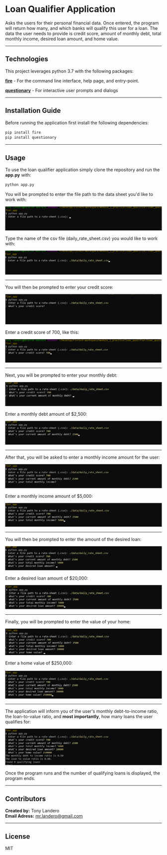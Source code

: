 # Loan Qualifier Application

Asks the users for their personal financial data. Once entered, the program will return how many, and which banks will qualify this user for a loan. The data the user needs to provide is credit score, amount of monthly debt, total monthly income, desired loan amount, and home value. 

---

## Technologies

This project leverages python 3.7 with the following packages:

**[fire](https://github.com/google/python-fire)** - For the command line interface, help page, and entry-point.

**[questionary](https://github.com/tmbo/questionary)** - For interactive user prompts and dialogs

---

## Installation Guide

Before running the application first install the following dependencies:

```python
pip install fire
pip install questionary
```

---

## Usage

To use the loan qualifier application simply clone the repository and run the **app.py** with:

```python
python app.py
```

You will be prompted to enter the file path to the data sheet you'd like to work with:

![Which path to open?](images/which_path.png)

Type the name of the csv file (daily_rate_sheet.csv) you would like to work with:

![csv file we'd like to open](images/data_sheet.png)

---

You will then be prompted to enter your credit score:

![What's your credit score?](images/credit_score.png)

Enter a credit score of 700, like this:

![Credit Score of 700](images/score_700.png)

---

Next, you will be prompted to enter your monthly debt:

![Monthly Debt Promp](images/user_debt.png)

Enter a monthly debt amount of $2,500:

![Enter Debt of $2500](images/debt_2500.png)

---

After that, you will be asked to enter a monthly income amount for the user:

![Monthly Income Prompt](images/user_income.png)

Enter a monthly income amount of $5,000:

![Enter Income of $5000](images/income_5000.png)

---

You will then be prompted to enter the amount of the desired loan:

![Desired Loan Amount Prompt](images/loan_amount.png)

Enter a desired loan amount of $20,000:

![Desired Loan Amount of $20,000](images/loan_amount_20000.png)

---

Finally, you will be prompted to enter the value of your home:

![Value of User's Home](images/home_value.png)

Enter a home value of $250,000:

![Home Value of $250,000](images/home_value_250000.png)

---

The application will inform you of the user's monthly debt-to-income ratio, the loan-to-value ratio, and **most importantly**, how many loans the user qualifies for:

![How the result of the program should look](images/final_results.png)

Once the program runs and the number of qualifying loans is displayed, the program ends.

---

## Contributors

**Created by:** Tony Landero<br>
**Email Adress:** mr.landero@gmail.com

---

## License

MIT